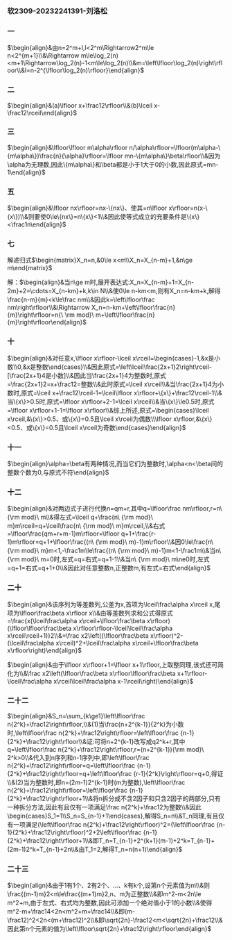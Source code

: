 ### 软2309-20232241391-刘洛松

### 一

$\begin{align}&由n=2^m+l,l<2^m\Rightarrow2^m\le n<2^{m+1}\\&\Rightarrow m\le\log_2(n)<m+1\Rightarrow\log_2(n)-1<m\le\log_2(n)\\&m=\left\lfloor\log_2(n)\right\rfloor\\&l=n-2^{\lfloor\log_2(n)\rfloor}\end{align}$

### 二

$\begin{align}&(a)\lfloor x+\frac12\rfloor\\&(b)\lceil x-\frac12\rceil\end{align}$

### 三

$\begin{align}&\lfloor\lfloor m\alpha\rfloor n/\alpha\rfloor=\lfloor(m\alpha-\{m\alpha\})\frac{n}{\alpha}\rfloor=\lfloor mn-\{m\alpha\}\beta\rfloor\\&因为\alpha为无理数,因此\{m\alpha\}和\beta都是小于1大于0的小数,因此原式=mn-1\end{align}$

### 五

$\begin{align}&\lfloor nx\rfloor=nx-\{nx\}、使其=n\lfloor x\rfloor=n(x-\{x\})\\&则要使0\le\{nx\}=n\{x\}<1\\&因此使等式成立的充要条件是\{x\}<\frac1n\end{align}$

### 七

解递归式$\begin{matrix}X_n=n,&0\le x<m\\X_n=X_{n-m}+1,&n\ge m\end{matrix}$

解：$\begin{align}&当n\ge m时,展开表达式:X_n=X_{n-m}+1=X_{n-2m}+2=\cdots=X_{n-km}+k,k\in N\\&使0\le n-km<m,则有X_n=n-km+k,解得\frac{n-m}{m}<k\le\frac nm\\&因此k=\left\lfloor\frac nm\right\rfloor\\&\Rightarrow X_n=n-km+\left\lfloor\frac{n}{m}\right\rfloor=n{\ \rm mod}\ m+\left\lfloor\frac{n}{m}\right\rfloor\end{align}$

### 十

$\begin{align}&对任意x,\lfloor x\rfloor-\lceil x\rceil=\begin{cases}-1,&x是小数\\0,&x是整数\end{cases}\\&因此原式=\left\lceil\frac{2x+1}2\right\rceil-[\frac{2x+1}4是小数]\\&因此当\frac{2x+1}4为整数时,原式=\frac{2x+1}2=x+\frac12=整数\\&此时原式=\lceil x\rceil\\&当\frac{2x+1}4为小数时,原式=\lceil x+\frac12\rceil-1=\lceil\lfloor x\rfloor+\{x\}+\frac12\rceil-1\\&当\{x\}>0.5时,原式=\lfloor x\rfloor+2-1=\lceil x\rceil\\&当\{x\}\le0.5时,原式=\lfloor x\rfloor+1-1=\lfloor x\rfloor\\&综上所述,原式=\begin{cases}\lceil x\rceil,&\{x\}>0.5、或\{x\}=0.5且\lceil x\rceil为偶数\\\lfloor x\rfloor,&\{x\}<0.5、或\{x\}=0.5且\lceil x\rceil为奇数\end{cases}\end{align}$

### 十一

$\begin{align}\alpha=\beta有两种情况,而当它们为整数时,\alpha<n<\beta间的整数个数为0,与原式不符\end{align}$

### 十二

$\begin{align}&对两边式子进行代换n=qm+r,其中q=\lfloor\frac nm\rfloor,r=n\ {\rm mod}\ m\\&得左式=\lceil q+\frac{n\ {\rm mod}\ m}m\rceil=q+\lceil\frac{n\ {\rm mod}\ m}m\rceil,\\&右式=\lfloor\frac{qm+r+m-1}m\rfloor=\lfloor q+1+\frac{r-1}m\rfloor=q+1+\lfloor\frac{(n\ {\rm mod}\ m)-1}m\rfloor\\&因0\le\frac{n\ {\rm mod}\ m}m<1,-\frac1m\le\frac{(n\ {\rm mod}\ m)-1}m<1-\frac1m\\&当n\ {\rm mod}\ m=0时,左式=q=右式=q+1-1\\&当n\ {\rm mod}\ m\ne0时,左式=q+1=右式=q+1+0\\&因此对任意整数n,正整数m,有左式=右式\end{align}$

### 二十

$\begin{align}&该序列为等差数列,公差为x,首项为\lceil\frac\alpha x\rceil x,尾项为\lfloor\frac\beta x\rfloor x\\&由等差数列求和公式得原式=\frac{x(\lceil\frac\alpha x\rceil+\lfloor\frac\beta x\rfloor)(\lfloor\lfloor\frac\beta x\rfloor\rfloor-\lceil\lceil\frac\alpha x\rceil\rceil+1)}2\\&=\frac x2\left((\lfloor\frac\beta x\rfloor)^2-(\lceil\frac\alpha x\rceil)^2+\lceil\frac\alpha x\rceil+\lfloor\frac\beta x\rfloor\right)\end{align}$

$\begin{align}&由于\lfloor x\rfloor+1=\lfloor x+1\rfloor,上取整同理,该式还可简化为\\&\frac x2\left(\lfloor\frac\beta x\rfloor\lfloor\frac\beta x+1\rfloor-\lceil\frac\alpha x\rceil\lceil\frac\alpha x-1\rceil\right)\end{align}$

### 二十二

$\begin{align}&S_n=\sum_{k\ge1}\left\lfloor\frac n{2^k}+\frac12\right\rfloor,\\&(1)当\frac{n+2^{k-1}}{2^k}为小数时,\left\lfloor\frac n{2^k}+\frac12\right\rfloor=\left\lfloor\frac {n-1}{2^k}+\frac12\right\rfloor\\&证:可将n+2^{k-1}改写成q2^k+r,其中q=\left\lfloor\frac n{2^k}+\frac12\right\rfloor,r=(n+2^{k-1}){\rm mod}\ 2^k>0\\&代入到n序列和n-1序列中,即\left\lfloor\frac n{2^k}+\frac12\right\rfloor=q=\left\lfloor\frac {n-1}{2^k}+\frac12\right\rfloor=q+\left\lfloor\frac {r-1}{2^k}\right\rfloor=q+0,得证\\&(2)当为整数时,即n=(2m-1)2^{k-1}时(m为整数),\left\lfloor\frac n{2^k}+\frac12\right\rfloor=\left\lfloor\frac {n-1}{2^k}+\frac12\right\rfloor+1\\&将n拆分成不含2因子和只含2因子的两部分,只有一种拆分方法,因此有且仅有一项满足\frac n{2^k}+\frac12为整数\\&因此\begin{cases}S_1=1\\S_n=S_{n-1}+1\end{cases},解得S_n=n\\&T_n同理,有且仅有一项满足(\left\lfloor\frac n{2^k}+\frac12\right\rfloor)^2=(\left\lfloor\frac {n-1}{2^k}+\frac12\right\rfloor)^2+2\left\lfloor\frac {n-1}{2^k}+\frac12\right\rfloor+1\\&即T_n=T_{n-1}+2^{k+1}(m-1)+2^k=T_{n-1}+(2m-1)2^k=T_{n-1}+2n\\&由T_1=2,解得T_n=n(n+1)\end{align}$

### 二十三

$\begin{align}&由于1有1个、2有2个、...、k有k个,设第n个元素值为m\\&则\frac{(m-1)m}2<n\le\frac{(m+1)m}2,n、m为正整数\\&即m^2-m<2n\le m^2+m,由于左式、右式均为整数,因此可添加一个绝对值小于1的小数\\&使得m^2-m+\frac14<2n<m^2+m+\frac14\\&即(m-\frac12)^2<2n<(m+\frac12)^2\\&即\sqrt{2n}-\frac12<m<\sqrt{2n}+\frac12\\&因此第n个元素的值为\left\lfloor\sqrt{2n}+\frac12\right\rfloor\end{align}$
